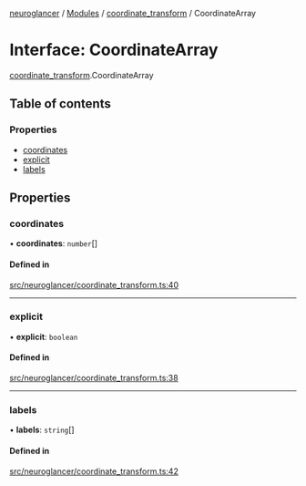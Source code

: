[neuroglancer](../README.md) / [Modules](../modules.md) / [coordinate\_transform](../modules/coordinate_transform.md) / CoordinateArray

# Interface: CoordinateArray

[coordinate_transform](../modules/coordinate_transform.md).CoordinateArray

## Table of contents

### Properties

- [coordinates](coordinate_transform.CoordinateArray.md#coordinates)
- [explicit](coordinate_transform.CoordinateArray.md#explicit)
- [labels](coordinate_transform.CoordinateArray.md#labels)

## Properties

### coordinates

• **coordinates**: `number`[]

#### Defined in

[src/neuroglancer/coordinate_transform.ts:40](https://github.com/ActiveBrainAtlas2/neuroglancer/blob/285e65d7/src/neuroglancer/coordinate_transform.ts#L40)

___

### explicit

• **explicit**: `boolean`

#### Defined in

[src/neuroglancer/coordinate_transform.ts:38](https://github.com/ActiveBrainAtlas2/neuroglancer/blob/285e65d7/src/neuroglancer/coordinate_transform.ts#L38)

___

### labels

• **labels**: `string`[]

#### Defined in

[src/neuroglancer/coordinate_transform.ts:42](https://github.com/ActiveBrainAtlas2/neuroglancer/blob/285e65d7/src/neuroglancer/coordinate_transform.ts#L42)
